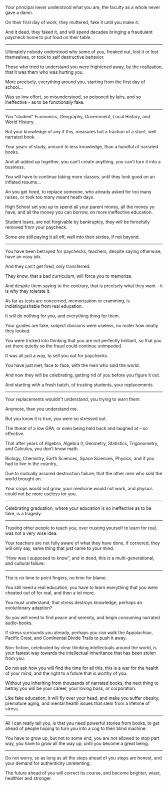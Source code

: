 Your principal never understood what you are,
the faculty as a whole never gave a damn.

On their first day of work, they muttered,
fake it until you make it.

And it deed, they faked it,
and will spend decades bringing a fraudulent paycheck home to put food on their table.

---

Ultimately nobody understood why some of you,
freaked out, lost it or lost themselves, or took to self destructive behavior.

Those who tried to understand you were frightened away,
by the realization, that it was them who was hurting you.

More precisely, everything around you,
starting from the first day of school…

Was so low effort, so misunderstood, so poisoned by lairs,
and so ineffective - as to be functionally fake.

---

You “studied” Economics, Geography, Government,
Local History, and World History.

But your knowledge of any if this,
measures but a fraction of a short, well narrated book.

Your years of study, amount to less knowledge,
than a handful of narrated books.

And all added up together, you can’t create anything,
you can’t turn it into a business.

You will have to continue taking more classes,
until they look good on an inflated resume…

An you get hired, to replace someone,
who already asked for too many raises, or took too many meant heath days.

High School set you up to spend all your parent money,
all the money yo have, and all the money you can borrow, on more ineffective education.

Student loans, are not forgivable by bankruptcy,
they will be forcefully removed from your paycheck.

Some are still paying it all off,
well into their sixties, if not beyond.

---

You have been betrayed for paychecks,
teachers, despite saying otherwise, have an easy job.

And they can’t get fired,
only transferred.

They know, that a bad curriculum,
will force you to memorize.

And despite them saying to the contrary,
that is precisely what they want – it is why they tolerate it.

As far as tests are concerned, memorization or cramming,
is indistinguishable from real education.

It will do nothing for you,
and everything thing for them.

Your grades are fake, subject divisions were useless,
no mater how neatly they looked.

You were tricked into thinking that you are not perfectly brilliant,
so that you set there quietly so the fraud could continue unimpeded.

It was all just a way,
to sell you out for paychecks.

You have just met, face to face,
with the men who sold the world.

And now they will be celebrating,
getting rid of you before you figure it out.

And starting with a fresh batch,
of trusting students, your replacements.

---

Your replacements wouldn't understand,
you trying to warn them.

Anymore,
than you understand me.

But you know it is true,
you were so stressed out.

The threat of a low GPA,
or even being held back and laughed at – so effective.

That after years of Algebra, Algebra II, Geometry, Statistics, Trigonometry, and Calculus,
you don’t know math.

Biology, Chemistry, Earth Sciences, Space Sciences, Physics,
and if you had to live in the country…

Due to mutually assured destruction failure,
that the other men who sold the world brought on.

Your crops would not grow, your medicine would not work,
and physics could not be more useless for you.

---

Celebrating graduation,
where your education is so ineffective as to be fake, is a tragedy.

---

Trusting other people to teach you,
over trusting yourself to learn for real, was not a very wise idea.

Your teachers are not fully aware of what they have done,
if cornered, they will only say, same thing that just came to your mind.

“How was I supposed to know”,
and in deed, this is a multi-generational, and cultural failure.

---

The is no time to point fingers,
no time for blame.

You still need a real education,
you have to learn everything that you were cheated out of for real, and then a lot more.

You must understand, that stress destroys knowledge,
perhaps an evolutionary adaption?

So you will need to find peace and serenity,
and begin consuming narrated audio-books.

If stress surrounds you already,
perhaps you can walk the Appalachian, Pacific Crest, and Continental Divide Trails to push it away.

Non-fiction, celebrated by clear thinking intellectuals around the world,
is your fastest way towards the intellectual inheritance that has been stolen from you.

Do not ask how you will find the time for all this,
this is a war for the health of your mind, and the right to a future that is worthy of you.

Without you inheriting from thousands of narrated books,
the next thing to betray you will be your career, your loving boss, or corporation.

Like fake education, it will fly over your head,
and make you suffer obesity, premature aging, and mental health issues that stem from a lifetime of stress.

---

All I can really tell you, is that you need powerful stories from books,
to get ahead of people hoping to turn you into a cog to their blind machine.

You have to grow up, but not to some end, you are not allowed to stop part way,
you have to grow all the way up; until you become a great being.

---

Do not worry, so as long as all the steps ahead of you steps are honest,
and your demand for authenticity unrelenting.

The future ahead of you will correct its course,
and become brighter, wiser, healthier and stronger.

